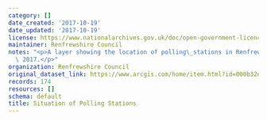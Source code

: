 ```yaml
---
category: []
date_created: '2017-10-19'
date_updated: '2017-10-19'
license: https://www.nationalarchives.gov.uk/doc/open-government-licence/version/3/
maintainer: Renfrewshire Council
notes: "<p>A layer showing the location of polling\_stations in Renfrewshire in June\
  \ 2017.</p>"
organization: Renfrewshire Council
original_dataset_link: https://www.arcgis.com/home/item.html?id=000b32d31a22485d9107a1666577372b
records: 174
resources: []
schema: default
title: Situation of Polling Stations
---
```

